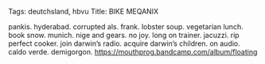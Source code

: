 Tags: deutchsland, hbvu
Title: BIKE MEQANIX
  
pankis. hyderabad. corrupted als. frank. lobster soup. vegetarian lunch. book snow. munich. nige and gears. no joy. long on trainer. jacuzzi. rip perfect cooker. join darwin’s radio. acquire darwin’s children. on audio. caldo verde. demigorgon.
<https://mouthprog.bandcamp.com/album/floating> 